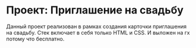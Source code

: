 # Проект: Приглашение на свадьбу

Данный проект реализован в рамках создания карточки приглашения на свадьбу. Стек включает в себя только HTML и CSS. И выложен на гх потому что бесплатно.
